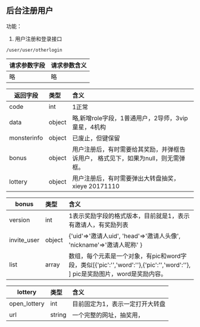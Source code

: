 
## 后台注册用户

功能：

1. 用户注册和登录接口

~~~
/user/user/otherlogin
~~~

| 请求参数字段        | 请求参数含义  |
| -------- |:------|
|略|略|


| 返回字段        | 类型 |含义  |
| -------- |:------|:------|
| code     | int | 1正常 |
| data     | object | 略,新增role字段，1普通用户，2导师，3vip童星，4机构 |
| monsterinfo     | object | 已废止，但键保留 |
| bonus     | object | 用户注册后，有时需要给其奖励，并弹框告诉用户， 格式见下，如果为null，则无需弹框。 |
| lottery     | object | 用户注册后，有时需要弹出大转盘抽奖，xieye 20171110 |


| bonus     | 类型 |含义  |
| -------- |:------|:------|
| version     | int | 1表示奖励字段的格式版本，目前就是1，表示有邀请人，有奖励列表 |
| invite_user | object | {'uid'=>'邀请人uid', 'head'=>'邀请人头像', 'nickname'=>'邀请人昵称' }  |
| list     | array | 数组，每个元素是一个对象，有pic和word字段，类似[{'pic':'','word':''},{'pic':'','word':''},   ] pic是奖励图片，word是奖励内容。 |

| lottery     | 类型 |含义  |
| -------- |:------|:------|
| open_lottery     | int | 目前固定为1，表示一定打开大转盘 |
| url              | string | 一个完整的网址，抽奖用， |





